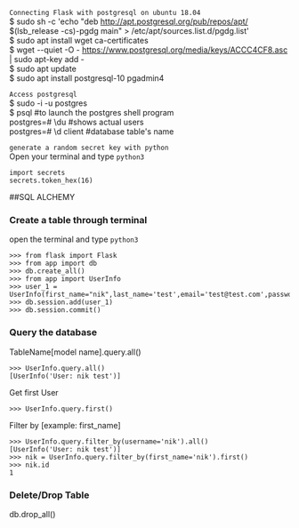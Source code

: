 ``Connecting Flask with postgresql on ubuntu 18.04``  
$ sudo sh -c 'echo "deb http://apt.postgresql.org/pub/repos/apt/ $(lsb_release -cs)-pgdg main" > /etc/apt/sources.list.d/pgdg.list'   
$ sudo apt install wget ca-certificates  
$ wget --quiet -O - https://www.postgresql.org/media/keys/ACCC4CF8.asc | sudo apt-key add -  
$ sudo apt update  
$ sudo apt install postgresql-10 pgadmin4   

``Access postgresql``   
$ sudo -i -u postgres   
$ psql		#to launch the postgres shell program  
postgres=# \du 				#shows actual users   
postgres=# \d client                   #database table's name


``generate a random secret key with python``  
Open your terminal and type 
``python3``  
```
import secrets
secrets.token_hex(16) 
```  
##SQL ALCHEMY
### Create a table through terminal
open the terminal and type ``python3``   
```
>>> from flask import Flask  
>>> from app import db
>>> db.create_all()
>>> from app import UserInfo
>>> user_1 = UserInfo(first_name="nik",last_name='test',email='test@test.com',password='password')
>>> db.session.add(user_1)
>>> db.session.commit()
```
### Query the database
TableName[model name].query.all()    
```
>>> UserInfo.query.all()
[UserInfo('User: nik test')]   
```
Get first User
```
>>> UserInfo.query.first()
```
Filter by [example: first_name]
```
>>> UserInfo.query.filter_by(username='nik').all() 
[UserInfo('User: nik test')]
>>> nik = UserInfo.query.filter_by(first_name='nik').first()
>>> nik.id
1
```
### Delete/Drop Table
db.drop_all() 